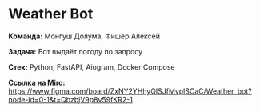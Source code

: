 # Weather Bot
**Команда:** Монгуш Долума, Фишер Алексей

**Задача:** Бот выдаёт погоду по запросу  

**Стек:** Python, FastAPI, Aiogram, Docker Compose 

**Ссылка на Miro:** https://www.figma.com/board/ZxNY2YHhyQlSJfMvplSCaC/Weather_bot?node-id=0-1&t=QbzbjV9p8v59fKR2-1